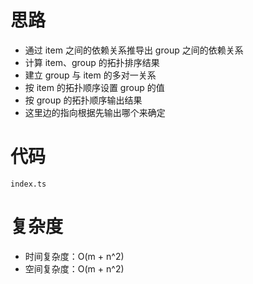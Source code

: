 # 思路

-   通过 item 之间的依赖关系推导出 group 之间的依赖关系
-   计算 item、group 的拓扑排序结果
-   建立 group 与 item 的多对一关系
-   按 item 的拓扑顺序设置 group 的值
-   按 group 的拓扑顺序输出结果
-   这里边的指向根据先输出哪个来确定

# 代码

`index.ts`

# 复杂度

-   时间复杂度：O(m + n^2)
-   空间复杂度：O(m + n^2)
